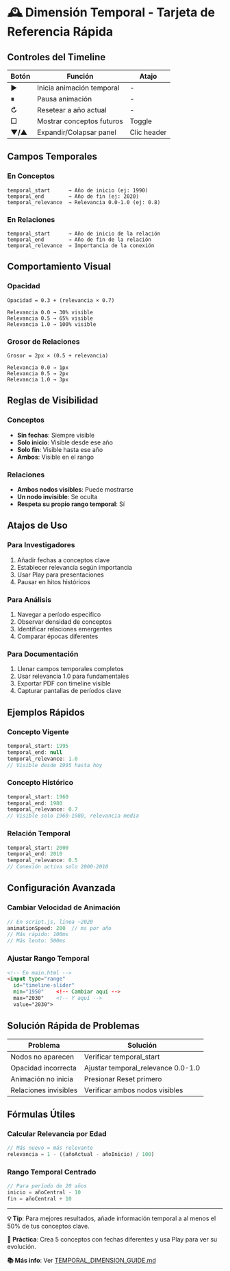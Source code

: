 # 🕰️ Dimensión Temporal - Tarjeta de Referencia Rápida

## Controles del Timeline

| Botón   | Función                   | Atajo       |
| ------- | ------------------------- | ----------- |
| **▶**   | Inicia animación temporal | -           |
| **⏸**   | Pausa animación           | -           |
| **↻**   | Resetear a año actual     | -           |
| **☐**   | Mostrar conceptos futuros | Toggle      |
| **▼/▲** | Expandir/Colapsar panel   | Clic header |

## Campos Temporales

### En Conceptos
```
temporal_start      → Año de inicio (ej: 1990)
temporal_end        → Año de fin (ej: 2020) 
temporal_relevance  → Relevancia 0.0-1.0 (ej: 0.8)
```

### En Relaciones
```
temporal_start      → Año de inicio de la relación
temporal_end        → Año de fin de la relación
temporal_relevance  → Importancia de la conexión
```

## Comportamiento Visual

### Opacidad
```
Opacidad = 0.3 + (relevancia × 0.7)

Relevancia 0.0 → 30% visible
Relevancia 0.5 → 65% visible  
Relevancia 1.0 → 100% visible
```

### Grosor de Relaciones
```
Grosor = 2px × (0.5 + relevancia)

Relevancia 0.0 → 1px
Relevancia 0.5 → 2px
Relevancia 1.0 → 3px
```

## Reglas de Visibilidad

### Conceptos
- **Sin fechas**: Siempre visible
- **Solo inicio**: Visible desde ese año
- **Solo fin**: Visible hasta ese año
- **Ambos**: Visible en el rango

### Relaciones
- **Ambos nodos visibles**: Puede mostrarse
- **Un nodo invisible**: Se oculta
- **Respeta su propio rango temporal**: Sí

## Atajos de Uso

### Para Investigadores
1. Añadir fechas a conceptos clave
2. Establecer relevancia según importancia
3. Usar Play para presentaciones
4. Pausar en hitos históricos

### Para Análisis
1. Navegar a período específico
2. Observar densidad de conceptos
3. Identificar relaciones emergentes
4. Comparar épocas diferentes

### Para Documentación
1. Llenar campos temporales completos
2. Usar relevancia 1.0 para fundamentales
3. Exportar PDF con timeline visible
4. Capturar pantallas de períodos clave

## Ejemplos Rápidos

### Concepto Vigente
```javascript
temporal_start: 1995
temporal_end: null
temporal_relevance: 1.0
// Visible desde 1995 hasta hoy
```

### Concepto Histórico
```javascript
temporal_start: 1960
temporal_end: 1980
temporal_relevance: 0.7
// Visible solo 1960-1980, relevancia media
```

### Relación Temporal
```javascript
temporal_start: 2000
temporal_end: 2010
temporal_relevance: 0.5
// Conexión activa solo 2000-2010
```

## Configuración Avanzada

### Cambiar Velocidad de Animación
```javascript
// En script.js, línea ~2020
animationSpeed: 200  // ms por año
// Más rápido: 100ms
// Más lento: 500ms
```

### Ajustar Rango Temporal
```html
<!-- En main.html -->
<input type="range" 
  id="timeline-slider" 
  min="1950"    <!-- Cambiar aquí -->
  max="2030"    <!-- Y aquí -->
  value="2030">
```

## Solución Rápida de Problemas

| Problema              | Solución                           |
| --------------------- | ---------------------------------- |
| Nodos no aparecen     | Verificar temporal_start           |
| Opacidad incorrecta   | Ajustar temporal_relevance 0.0-1.0 |
| Animación no inicia   | Presionar Reset primero            |
| Relaciones invisibles | Verificar ambos nodos visibles     |

## Fórmulas Útiles

### Calcular Relevancia por Edad
```javascript
// Más nuevo = más relevante
relevancia = 1 - ((añoActual - añoInicio) / 100)
```

### Rango Temporal Centrado
```javascript
// Para período de 20 años
inicio = añoCentral - 10
fin = añoCentral + 10
```

---

**💡 Tip**: Para mejores resultados, añade información temporal a al menos el 50% de tus conceptos clave.

**🎯 Práctica**: Crea 5 conceptos con fechas diferentes y usa Play para ver su evolución.

**📚 Más info**: Ver [TEMPORAL_DIMENSION_GUIDE.md](TEMPORAL_DIMENSION_GUIDE.md)
